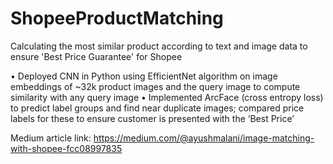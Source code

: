 # ShopeeProductMatching
Calculating the most similar product according to text and image data to ensure 'Best Price Guarantee' for Shopee

• Deployed CNN in Python using EfficientNet algorithm on image embeddings of ~32k product images and the query image to compute similarity with any query image
• Implemented ArcFace (cross entropy loss) to predict label groups and find near duplicate images; compared price labels for these to ensure customer is presented with the ‘Best Price’

Medium article link: https://medium.com/@ayushmalani/image-matching-with-shopee-fcc08997835
